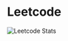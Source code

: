 # Leetcode

![Leetcode Stats](https://leetcard.jacoblin.cool/chef_shubho?width=500&height=500&ext=contest)
